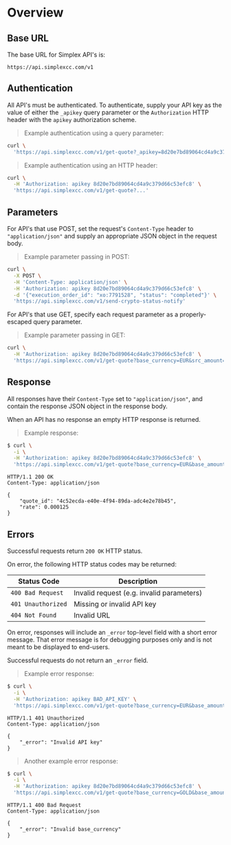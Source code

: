 # Overview #

## Base URL ##

The base URL for Simplex API's is:

`https://api.simplexcc.com/v1`

## Authentication ##

All API's must be authenticated. To authenticate, supply your API key as the value of either the `_apikey` query parameter or the `Authorization` HTTP header with the `apikey` authorization scheme.

> Example authentication using a query parameter:

```bash
curl \
  'https://api.simplexcc.com/v1/get-quote?_apikey=8d20e7bd89064cd4a9c379d66c53efc8&...'
```

> Example authentication using an HTTP header:

```bash
curl \
  -H 'Authorization: apikey 8d20e7bd89064cd4a9c379d66c53efc8' \
  'https://api.simplexcc.com/v1/get-quote?...'
```

## Parameters ##

For API's that use POST, set the request's `Content-Type` header to `"application/json"` and supply an appropriate JSON object in the request body.

> Example parameter passing in POST:

```bash
curl \
  -X POST \
  -H 'Content-Type: application/json' \
  -H 'Authorization: apikey 8d20e7bd89064cd4a9c379d66c53efc8' \
  -d '{"execution_order_id": "xo:7791528", "status": "completed"}' \
  'https://api.simplexcc.com/v1/send-crypto-status-notify'
```

For API's that use GET, specify each request parameter as a properly-escaped query parameter.

> Example parameter passing in GET:

```bash
curl \
  -H 'Authorization: apikey 8d20e7bd89064cd4a9c379d66c53efc8' \
  'https://api.simplexcc.com/v1/get-quote?base_currency=EUR&src_amount=100000000&quote_currency=BTC'
```

## Response ##

All responses have their `Content-Type` set to `"application/json"`, and contain the response JSON object in the response body.

When an API has no response an empty HTTP response is returned.

> Example response:

```bash
$ curl \
  -i \
  -H 'Authorization: apikey 8d20e7bd89064cd4a9c379d66c53efc8' \
  'https://api.simplexcc.com/v1/get-quote?base_currency=EUR&base_amount=100000000&quote_currency=BTC'
```
```
HTTP/1.1 200 OK
Content-Type: application/json

{
    "quote_id": "4c52ecda-e40e-4f94-89da-adc4e2e78b45",
    "rate": 0.000125
}
```

## Errors ##

Successful requests return `200 OK` HTTP status.

On error, the following HTTP status codes may be returned:

Status Code        | Description
------------------ | -----------
`400 Bad Request`  | Invalid request (e.g. invalid parameters)
`401 Unauthorized` | Missing or invalid API key
`404 Not Found`    | Invalid URL

On error, responses will include an `_error` top-level field with a short error message. That error message is for debugging purposes only and is not meant to be displayed to end-users.

Successful requests do not return an `_error` field.

> Example error response:

```bash
$ curl \
  -i \
  -H 'Authorization: apikey BAD_API_KEY' \
  'https://api.simplexcc.com/v1/get-quote?base_currency=EUR&base_amount=100000000&quote_currency=BTC'
```
```
HTTP/1.1 401 Unauthorized
Content-Type: application/json

{
    "_error": "Invalid API key"
}
```

> Another example error response:

```bash
$ curl \
  -i \
  -H 'Authorization: apikey 8d20e7bd89064cd4a9c379d66c53efc8' \
  'https://api.simplexcc.com/v1/get-quote?base_currency=GOLD&base_amount=100000000&quote_currency=BTC'
```
```
HTTP/1.1 400 Bad Request
Content-Type: application/json

{
    "_error": "Invalid base_currency"
}
```

[modeline]: # ( vim: set ts=2 sw=2 expandtab wrap linebreak: )
